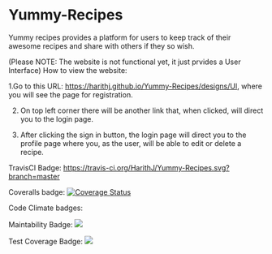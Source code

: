 # Yummy-Recipes
Yummy recipes provides a platform for users to keep track of their awesome recipes and share with others if they so wish.

(Please NOTE: The website is not functional yet, it just prvides a User Interface)
How to view the website:

1.Go to this URL: https://harithj.github.io/Yummy-Recipes/designs/UI, where you will see the page for registration. 

2. On top left corner there will be another link that, when clicked, will direct you to the login page. 

3. After clicking the sign in button, the login page will direct you to the profile page where you, as the user, will be able to edit or delete a recipe.

TravisCI Badge: https://travis-ci.org/HarithJ/Yummy-Recipes.svg?branch=master

Coveralls badge: [![Coverage Status](https://coveralls.io/repos/github/HarithJ/Yummy-Recipes/badge.svg?branch=master)](https://coveralls.io/github/HarithJ/Yummy-Recipes?branch=master)

Code Climate badges:

  Maintability Badge: <a href="https://codeclimate.com/github/HarithJ/Yummy-Recipes/maintainability"><img   src="https://api.codeclimate.com/v1/badges/51294a9baa2c09e901e7/maintainability" /></a>
  
  Test Coverage Badge: <a href="https://codeclimate.com/github/HarithJ/Yummy-Recipes/test_coverage"><img src="https://api.codeclimate.com/v1/badges/51294a9baa2c09e901e7/test_coverage" /></a>
  
